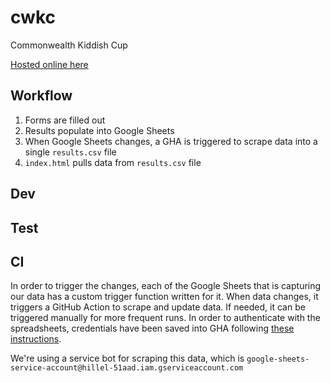 # cwkc

Commonwealth Kiddish Cup

[Hosted online here](https://msaperst.github.io/cwkc-v2/)

## Workflow

1. Forms are filled out
2. Results populate into Google Sheets
3. When Google Sheets changes, a GHA is triggered to
   scrape data into a single `results.csv` file
4. `index.html` pulls data from `results.csv` file

## Dev

## Test

## CI

In order to trigger the changes, each of the Google
Sheets that is capturing our data has a custom trigger
function written for it. When data changes, it triggers
a GitHub Action to scrape and update data. If needed, it
can be triggered manually for more frequent runs. In
order to authenticate with the spreadsheets, credentials
have been saved into GHA following
[these instructions](https://docs.gspread.org/en/v6.1.3/oauth2.html#for-bots-using-service-account).

We're using a service bot for scraping this data, which is
`google-sheets-service-account@hillel-51aad.iam.gserviceaccount.com`